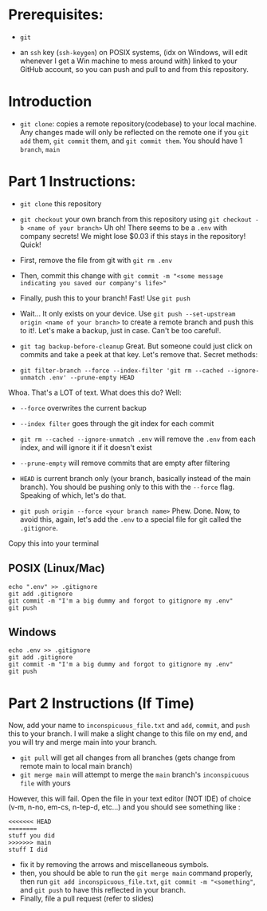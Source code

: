 
# Prerequisites:
- `git`


- an `ssh` key (`ssh-keygen`) on POSIX systems, (idx on Windows, will edit whenever I get a Win machine to mess around with) linked to your GitHub account, so you can push and pull to and from this repository. 

# Introduction

- `git clone`: copies a remote repository(codebase) to your local machine. Any changes made will only be reflected on the remote one if you `git add` them, `git commit` them, and `git commit them`. You should have 1 `branch`, `main`


# Part 1 Instructions:
- `git clone` this repository
- `git checkout` your own branch from this repository using `git checkout -b <name of your branch>`
Uh oh! There seems to be a `.env` with company secrets! We might lose $0.03 if this stays in the repository! Quick! 
- First, remove the file from git with `git rm .env`

- Then, commit this change with `git commit -m "<some message indicating you saved our company's life>"`
- Finally, push this to your branch! Fast! Use `git push`
- Wait... It only exists on your device. Use `git push --set-upstream origin <name of your branch>` to create a remote branch and push this to it!. 
Let's make a backup, just in case. Can't be too careful!. 

- `git tag backup-before-cleanup`
Great. But someone could just click on commits and take a peek at that key. Let's remove that. 
Secret methods: 
- `git filter-branch --force --index-filter 'git rm --cached --ignore-unmatch .env' --prune-empty HEAD`

Whoa. That's a LOT of text. What does this do? 
Well:
- `--force` overwrites the current backup
- `--index filter` goes through the git index for each commit 
- `git rm --cached --ignore-unmatch .env` will remove the `.env` from each index, and will ignore it if it doesn't exist
- `--prune-empty` will remove commits that are empty after filtering
- `HEAD` is current branch only (your branch, basically instead of the main branch). You should be pushing only to this with the `--force` flag. 
Speaking of which, let's do that. 

- `git push origin --force <your branch name>`
Phew. Done. Now, to avoid this, again, let's add the `.env` to a special file for git called the `.gitignore`. 

Copy this into your terminal

## POSIX (Linux/Mac)
```
echo ".env" >> .gitignore 
git add .gitignore
git commit -m "I'm a big dummy and forgot to gitignore my .env"
git push 
```

## Windows
```
echo .env >> .gitignore 
git add .gitignore
git commit -m "I'm a big dummy and forgot to gitignore my .env"
git push 
```
# Part 2 Instructions (If Time)
Now, add your name to `inconspicuous_file.txt` and `add`, `commit`, and `push` this to your branch.
I will make a slight change to this file on my end, and you will try and merge main into your branch.
- `git pull` will get all changes from all branches (gets change from remote main to local main branch)
- `git merge main` will attempt to merge the `main` branch's `inconspicuous file` with yours

However, this will fail. Open the file in your text editor (NOT IDE) of choice (v-m, n-no, em-cs, n-tep-d, etc...) and you should see something like :

```
<<<<<<< HEAD
========
stuff you did
>>>>>>> main
stuff I did
```
- fix it by removing the arrows and miscellaneous symbols. 
- then, you should be able to run the `git merge main` command properly, then run `git add inconspicuous_file.txt`, `git commit -m "<something"`, and `git push` to have this reflected in your branch. 
- Finally, file a pull request (refer to slides)


